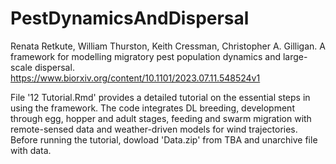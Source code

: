 # PestDynamicsAndDispersal
 Renata Retkute, William Thurston, Keith Cressman, Christopher A. Gilligan. A framework for modelling migratory pest population dynamics and large-scale dispersal. https://www.biorxiv.org/content/10.1101/2023.07.11.548524v1

File '12 Tutorial.Rmd' provides a detailed tutorial on the essential steps in using the framework. The code integrates DL breeding, development through egg, hopper and adult stages, feeding and swarm migration with remote-sensed data and weather-driven models for wind trajectories. Before running the tutorial, dowload 'Data.zip' from   TBA  and unarchive file with data. 

